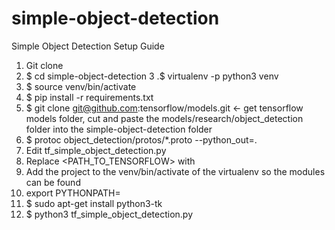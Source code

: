 # simple-object-detection

Simple Object Detection Setup Guide

1. Git clone
2. $ cd simple-object-detection 
3 .$ virtualenv -p python3 venv 
4. $ source venv/bin/activate 
5. $ pip install -r requirements.txt 
6. $ git clone git@github.com:tensorflow/models.git <- get tensorflow models folder, cut and paste the models/research/object_detection folder into the simple-object-detection folder
7. $ protoc object_detection/protos/*.proto --python_out=. 
8. Edit tf_simple_object_detection.py
9. Replace <PATH_TO_TENSORFLOW> with <path to the simple-object-detection folder> 
10. Add the project to the venv/bin/activate of the virtualenv so the modules can be found
11. export PYTHONPATH=<path to the simple-object-detection folder>
12. $ sudo apt-get install python3-tk 
13. $ python3 tf_simple_object_detection.py 
